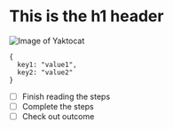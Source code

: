 # This is the h1 header

![Image of Yaktocat](https://octodex.github.com/images/yaktocat.png)

```
{
  key1: "value1",
  key2: "value2"
}
```

- [ ] Finish reading the steps
- [ ] Complete the steps
- [ ] Check out outcome
